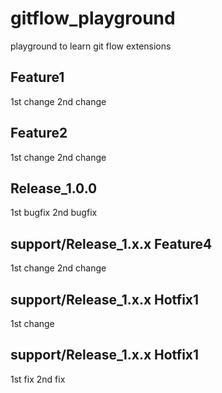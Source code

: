 # gitflow_playground
playground to learn git flow extensions


Feature1
---------
  1st change
  2nd change

Feature2
---------
  1st change
  2nd change


Release_1.0.0
---------
  1st bugfix
  2nd bugfix


support/Release_1.x.x Feature4
---------
  1st change
  2nd change

support/Release_1.x.x Hotfix1
---------
  1st change

support/Release_1.x.x Hotfix1
---------
  1st fix 
  2nd fix 
